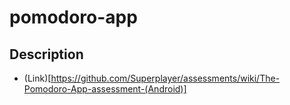 # pomodoro-app


## Description

- (Link)[https://github.com/Superplayer/assessments/wiki/The-Pomodoro-App-assessment-(Android)]